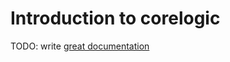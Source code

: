 # Introduction to corelogic

TODO: write [great documentation](http://jacobian.org/writing/what-to-write/)
